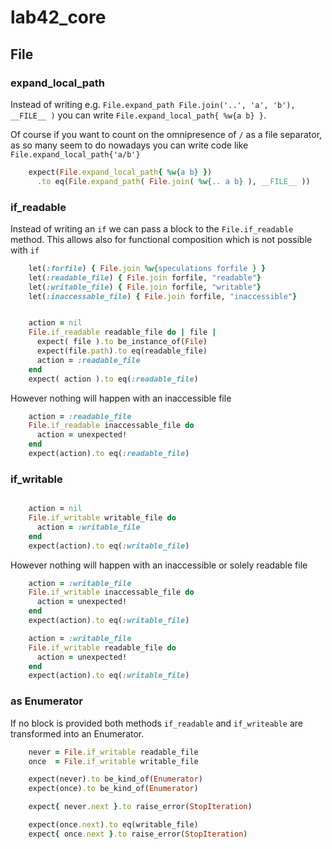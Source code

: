 # lab42\_core

## File

### expand\_local\_path


Instead of writing e.g. `File.expand_path File.join('..', 'a', 'b'), __FILE__ )`
you can write `File.expand_local_path{ %w{a b} }`.

Of course if you want to count on the omnipresence of `/` as a file separator, as so many seem to do
nowadays you can write code like `File.expand_local_path{'a/b'}`

```ruby :example
    expect(File.expand_local_path{ %w{a b} })
      .to eq(File.expand_path( File.join( %w{.. a b} ), __FILE__ ))
```

### if\_readable

Instead of writing an `if` we can pass a block to the `File.if_readable` method.
This allows also for functional composition which is not possible with `if`

```ruby :include
    let(:forfile) { File.join %w{speculations forfile } }
    let(:readable_file) { File.join forfile, "readable"}
    let(:writable_file) { File.join forfile, "writable"}
    let(:inaccessable_file) { File.join forfile, "inaccessible"}
```


```ruby :example readable

    action = nil
    File.if_readable readable_file do | file |
      expect( file ).to be_instance_of(File)
      expect(file.path).to eq(readable_file)
      action = :readable_file
    end
    expect( action ).to eq(:readable_file)
```

However nothing will happen with an inaccessible file

```ruby :example
    action = :readable_file
    File.if_readable inaccessable_file do
      action = unexpected!
    end
    expect(action).to eq(:readable_file)
```


### if\_writable

```ruby :example

    action = nil
    File.if_writable writable_file do
      action = :writable_file
    end
    expect(action).to eq(:writable_file)

```

However nothing will happen with an inaccessible or solely readable file

```ruby :example not writable
    action = :writable_file
    File.if_writable inaccessable_file do
      action = unexpected!
    end
    expect(action).to eq(:writable_file)
```

```ruby :example
    action = :writable_file
    File.if_writable readable_file do
      action = unexpected!
    end
    expect(action).to eq(:writable_file)
```

### as Enumerator

If no block is provided both methods `if_readable` and `if_writeable` are transformed into an Enumerator.

```ruby :example
    never = File.if_writable readable_file
    once  = File.if_writable writable_file

    expect(never).to be_kind_of(Enumerator)
    expect(once).to be_kind_of(Enumerator)

    expect{ never.next }.to raise_error(StopIteration)

    expect(once.next).to eq(writable_file)
    expect{ once.next }.to raise_error(StopIteration)

```
